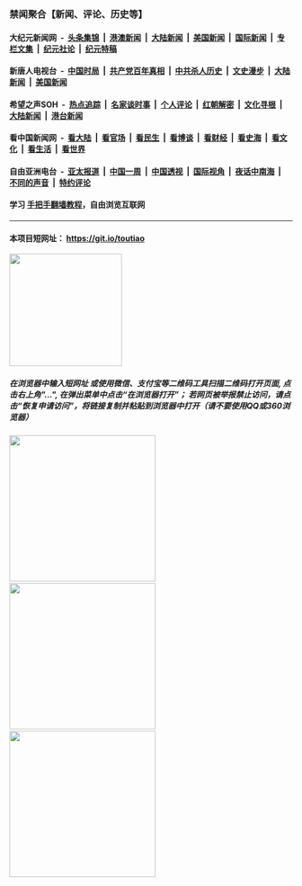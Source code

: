 ### 禁闻聚合【新闻、评论、历史等】

#### 大纪元新闻网 &nbsp;-&nbsp; [头条集锦](indexes/E头条集锦.md?t=02040655) &nbsp;|&nbsp; [港澳新闻](indexes/E港澳新闻.md?t=02040655)  &nbsp;|&nbsp; [大陆新闻](indexes/E大陆新闻.md?t=02040655) &nbsp;|&nbsp; [美国新闻](indexes/E美国新闻.md?t=02040655) &nbsp;|&nbsp; [国际新闻](indexes/E国际新闻.md?t=02040655) &nbsp;|&nbsp; [专栏文集](indexes/E专栏文集.md?t=02040655) &nbsp;|&nbsp; [纪元社论](indexes/E纪元社论.md?t=02040655) &nbsp;|&nbsp; [纪元特稿](indexes/E纪元特稿.md?t=02040655) 

#### 新唐人电视台 &nbsp;-&nbsp; [中国时局](indexes/N中国时局.md?t=02040655) &nbsp;|&nbsp; [共产党百年真相](indexes/N共产党百年真相.md?t=02040655) &nbsp;|&nbsp; [中共杀人历史](indexes/N中共杀人历史.md?t=02040655) &nbsp;|&nbsp; [文史漫步](indexes/N文史漫步.md?t=02040655) &nbsp;|&nbsp; [大陆新闻](indexes/N大陆新闻.md?t=02040655) &nbsp;|&nbsp; [美国新闻](indexes/N美国新闻.md?t=02040655)

#### 希望之声SOH &nbsp;-&nbsp; [热点追踪](indexes/H热点追踪.md?t=02040655) &nbsp;|&nbsp; [名家谈时事](indexes/H名家谈时事.md?t=02040655) &nbsp;|&nbsp; [个人评论](indexes/H个人评论.md?t=02040655)  &nbsp;|&nbsp; [红朝解密](indexes/H红朝解密.md?t=02040655) &nbsp;|&nbsp; [文化寻根](indexes/H文化寻根.md?t=02040655) &nbsp;|&nbsp; [大陆新闻](indexes/H大陆新闻.md?t=02040655) &nbsp;|&nbsp; [港台新闻](indexes/H港台新闻.md?t=02040655)

#### 看中国新闻网 &nbsp;-&nbsp; [看大陆](indexes/S看大陆.md?t=02040655) &nbsp;|&nbsp; [看官场](indexes/S看官场.md?t=02040655) &nbsp;|&nbsp; [看民生](indexes/S看民生.md?t=02040655)  &nbsp;|&nbsp; [看博谈](indexes/S看博谈.md?t=02040655) &nbsp;|&nbsp; [看财经](indexes/S看财经.md?t=02040655) &nbsp;|&nbsp; [看史海](indexes/S看史海.md?t=02040655) &nbsp;|&nbsp; [看文化](indexes/S看文化.md?t=02040655) &nbsp;|&nbsp; [看生活](indexes/S看生活.md?t=02040655) &nbsp;|&nbsp; [看世界](indexes/S看世界.md?t=02040655)

#### 自由亚洲电台 &nbsp;-&nbsp; [亚太报道](indexes/R亚太报道.md?t=02040655) &nbsp;|&nbsp; [中国一周](indexes/R中国一周.md?t=02040655) &nbsp;|&nbsp; [中国透视](indexes/R中国透视.md?t=02040655)  &nbsp;|&nbsp; [国际视角](indexes/R国际视角.md?t=02040655) &nbsp;|&nbsp; [夜话中南海](indexes/R夜话中南海.md?t=02040655) &nbsp;|&nbsp; [不同的声音](indexes/R不同的声音.md?t=02040655) &nbsp;|&nbsp; [特约评论](indexes/R特约评论.md?t=02040655)

#### 学习 [手把手翻墙教程](https://github.com/gfw-breaker/guides/wiki)，自由浏览互联网

----

#### 本项目短网址： https://git.io/toutiao
<img src="https://raw.githubusercontent.com/gfw-breaker/banned-news/master/scripts/img/qr.png" width="200px"/>  

##### 在浏览器中输入短网址 或使用微信、支付宝等二维码工具扫描二维码打开页面, 点击右上角"...", 在弹出菜单中点击“在浏览器打开”； 若网页被举报禁止访问，请点击“恢复申请访问”，将链接复制并粘贴到浏览器中打开（请不要使用QQ或360浏览器）

<img src="https://raw.githubusercontent.com/gfw-breaker/banned-news/master/scripts/img/1.png" width="260px"/> &nbsp; <img src="https://raw.githubusercontent.com/gfw-breaker/banned-news/master/scripts/img/2.png" width="260px"/> &nbsp; <img src="https://raw.githubusercontent.com/gfw-breaker/banned-news/master/scripts/img/3.png" width="260px"/>
